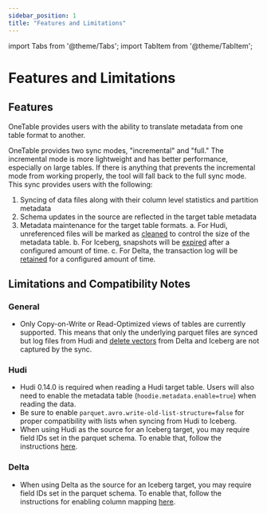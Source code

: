 ```yaml
---
sidebar_position: 1
title: "Features and Limitations"
---
```


import Tabs from '@theme/Tabs';
import TabItem from '@theme/TabItem';

# Features and Limitations
## Features
OneTable provides users with the ability to translate metadata from one table format to another.  

OneTable provides two sync modes, "incremental" and "full." The incremental mode is more lightweight and has better performance, especially on large tables. If there is anything that prevents the incremental mode from working properly, the tool will fall back to the full sync mode.   
This sync provides users with the following:   
1. Syncing of data files along with their column level statistics and partition metadata 
2. Schema updates in the source are reflected in the target table metadata
3. Metadata maintenance for the target table formats.
   a. For Hudi, unreferenced files will be marked as [cleaned](https://hudi.apache.org/docs/hoodie_cleaner/) to control the size of the metadata table.
   b. For Iceberg, snapshots will be [expired](https://iceberg.apache.org/docs/latest/maintenance/#expire-snapshots) after a configured amount of time.
   c. For Delta, the transaction log will be [retained](https://docs.databricks.com/en/sql/language-manual/delta-vacuum.html) for a configured amount of time.

## Limitations and Compatibility Notes
### General
- Only Copy-on-Write or Read-Optimized views of tables are currently supported. This means that only the underlying parquet files are synced but log files from Hudi and [delete vectors](https://docs.delta.io/latest/delta-deletion-vectors.html#:~:text=Deletion%20vectors%20indicate%20changes%20to,is%20run%20on%20the%20table.) from Delta and Iceberg are not captured by the sync.

### Hudi
- Hudi 0.14.0 is required when reading a Hudi target table. Users will also need to enable the metadata table (`hoodie.metadata.enable=true`) when reading the data.
- Be sure to enable `parquet.avro.write-old-list-structure=false` for proper compatibility with lists when syncing from Hudi to Iceberg.
- When using Hudi as the source for an Iceberg target, you may require field IDs set in the parquet schema. To enable that, follow the instructions [here](https://github.com/onetable-io/onetable/tree/main/hudi-support/extensions).

### Delta
- When using Delta as the source for an Iceberg target, you may require field IDs set in the parquet schema. To enable that, follow the instructions for enabling column mapping [here](https://docs.delta.io/latest/delta-column-mapping.html).
